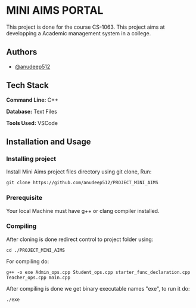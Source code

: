 
# MINI AIMS PORTAL

This project is done for the course CS-1063. This project aims at developping a Academic management system in a college.


## Authors

- [@anudeep512](https://www.github.com/anudeep512)


## Tech Stack

**Command Line:** C++

**Database:** Text Files

**Tools Used:** VSCode



## Installation and Usage 

### Installing project

Install Mini Aims project files directory using git clone, Run:

    git clone https://github.com/anudeep512/PROJECT_MINI_AIMS
### Prerequisite

Your local Machine must have g++ or clang compiler installed.

### Compiling

After cloning is done redirect control to project folder using:

    cd ./PROJECT_MINI_AIMS

For compiling do:

    g++ -o exe Admin_ops.cpp Student_ops.cpp starter_func_declaration.cpp Teacher_ops.cpp main.cpp

After compiling is done we get binary executable names "exe", to run it do:

    ./exe

